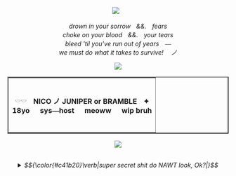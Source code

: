 <p align="center">
</a>
<img src="https://komarev.com/ghpvc/?username=jukejoints&color=c41b20&base=1000&style=flat&label=txt" />⠀
<p align="center">
  
<p align="center">
<i>drown in your sorrowㅤ&&.ㅤfears
  <br>
choke on your bloodㅤ&&.ㅤyour tears
  <br>
bleed 'til you've run out of yearsㅤ⎯⎯
  <br>
we must do what it takes to survive!ㅤ ノ <i>
  
<p align="center">
  <img src="https://i.ibb.co/5h1GNMjr/top-img-scy-maybe.png"/>
</p>

   <div align="center">
<table border="2">
     <tr>
       <td>
         <br>
<p align="center">
 𓎠𓎠ㅤ<b>NICO ノ JUNIPER or BRAMBLEㅤ✦
     <br>
18yo⠀⠀sys⎯⎯host⠀⠀meoww⠀⠀wip bruh
</p>

 <br>
    </td>
  </tr>
</table>

<p align="center">
  <img src="https://i.ibb.co/SDyvZBv9/bottom-ody-img.png"/>
</p>

  <br>

<details>
              <summary> <td>$${\color{#c41b20}\verb|super secret shit do NAWT look, Ok?|}$$</td></summary>
11:07 PM[this a bird] I was thinking if ramen deltaruen my bad
  <br>
11:07 PM[this a bird] Kills mehelf
    <br>
twinklander , w2i.] together we are twinks
06:20 PM[homElander] yes

<p align="center">
  <img src="https://i.pinimg.com/736x/d6/d6/8d/d6d68dbaa0860d0465f8b53bc3ec6def.jpg"/>
</p>
